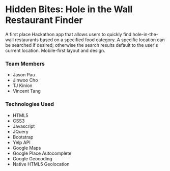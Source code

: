 # Hidden Bites: Hole in the Wall Restaurant Finder

A first place Hackathon app that allows users to quickly find hole-in-the-wall restaurants based on a specified food category. A specific location can be searched if desired; otherwise the search results default to the user's current location. Mobile-first layout and design.

### Team Members
- Jason Pau
- Jinwoo Cho
- TJ Kinion
- Vincent Tang

### Technologies Used
- HTML5
- CSS3
- Javascript
- JQuery
- Bootstrap
- Yelp API
- Google Maps
- Google Place Autocomplete
- Google Geocoding
- Native HTML5 Geolocation